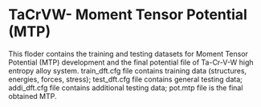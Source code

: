 # TaCrVW- Moment Tensor Potential (MTP)
This floder contains the training and testing datasets for Moment Tensor Potential (MTP) development and the final potential file of Ta-Cr-V-W high entropy alloy system. 
train_dft.cfg file contains training data (structures, energies, forces, stress);
test_dft.cfg file contains general testing data;
addi_dft.cfg file contains additional testing data;
pot.mtp file is the final obtained MTP.
